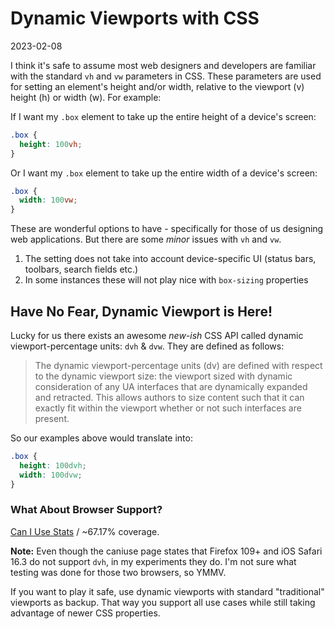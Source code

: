 # Dynamic Viewports with CSS

2023-02-08

I think it's safe to assume most web designers and developers are familiar with the standard `vh` and `vw` parameters in CSS. These parameters are used for setting an element's height and/or width, relative to the viewport (v) height (h) or width (w). For example:

If I want my `.box` element to take up the entire height of a device's screen:

~~~css
.box {
  height: 100vh;
}
~~~

Or I want my `.box` element to take up the entire width of a device's screen:

~~~css
.box {
  width: 100vw;
}
~~~


These are wonderful options to have - specifically for those of us designing web applications. But there are some *minor* issues with `vh` and `vw`.

1. The setting does not take into account device-specific UI (status bars, toolbars, search fields etc.)
2. In some instances these will not play nice with `box-sizing` properties

## Have No Fear, Dynamic Viewport is Here!

Lucky for us there exists an awesome *new-ish* CSS API called dynamic viewport-percentage units: `dvh` & `dvw`. They are defined as follows:

> The dynamic viewport-percentage units (dv) are defined with respect to the dynamic viewport size: the viewport sized with dynamic consideration of any UA interfaces that are dynamically expanded and retracted. This allows authors to size content such that it can exactly fit within the viewport whether or not such interfaces are present.

So our examples above would translate into:

~~~css
.box {
  height: 100dvh;
  width: 100dvw;
}
~~~

### What About Browser Support?

[Can I Use Stats](https://caniuse.com/mdn-api_css_dvh) / ~67.17% coverage.

**Note:** Even though the caniuse page states that Firefox 109+ and iOS Safari 16.3 do not support `dvh`, in my experiments they do. I'm not sure what testing was done for those two browsers, so YMMV.

If you want to play it safe, use dynamic viewports with standard "traditional" viewports as backup. That way you support all use cases while still taking advantage of newer CSS properties.